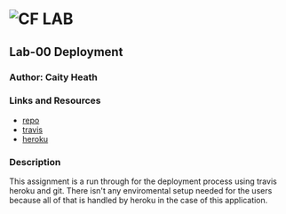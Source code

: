 ![CF](http://i.imgur.com/7v5ASc8.png) LAB
=================================================

## Lab-00 Deployment

### Author: Caity Heath

### Links and Resources
* [repo](https://github.com/CaityHeath/00-deployment)
* [travis](https://www.travis-ci.com/CaityHeath/00-deployment)
* [heroku](https://caity-lab-00.herokuapp.com/)

### Description 
This assignment is a run through for the deployment process using travis heroku and git. There isn't any enviromental setup needed for the users because all of that is handled by heroku in the case of this application. 
